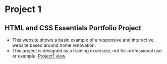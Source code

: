  # Project 1
## HTML and CSS Essentials Portfolio Project
* This website shows a basic example of a responsive and interactive website based around home renovation.
* This project is designed as a training excersize, not for professional use or example.
[Project1 view](URL 'https://8000-twilltp-project1-u3nl0x23gqt.ws-eu62.gitpod.io/')

